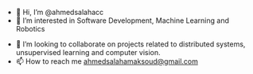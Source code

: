 - 👋 Hi, I’m @ahmedsalahacc
- 👀 I’m interested in Software Development, Machine Learning and Robotics
<!-- - 🌱 I’m currently learning -->
- 💞️ I’m looking to collaborate on projects related to distributed systems, unsupervised learning and computer vision.
- 📫 How to reach me ahmedsalahamaksoud@gmail.com

<!---
ahmedsalahacc/ahmedsalahacc is a ✨ special ✨ repository because its `README.md` (this file) appears on your GitHub profile.
You can click the Preview link to take a look at your changes.
--->
